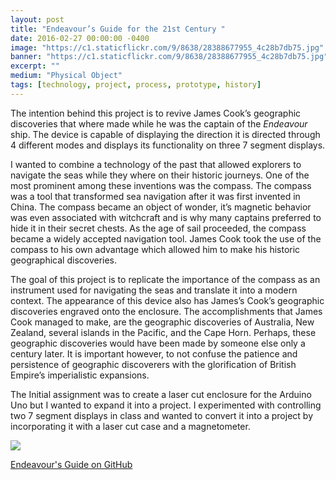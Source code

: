 ```yaml
---
layout: post
title: "Endeavour’s Guide for the 21st Century "
date: 2016-02-27 00:00:00 -0400
image: "https://c1.staticflickr.com/9/8638/28388677955_4c28b7db75.jpg"
banner: "https://c1.staticflickr.com/9/8638/28388677955_4c28b7db75.jpg"
excerpt: ""
medium: "Physical Object"
tags: [technology, project, process, prototype, history]
---
```


The intention behind this project is to revive James Cook’s geographic discoveries that where made while he was the captain of the _Endeavour_ ship. The device is capable of displaying the direction it is directed through 4 different modes and displays its functionality on three 7 segment displays.

I wanted to combine a technology of the past that allowed explorers to navigate the seas while they where on their historic journeys. One of the most prominent among these inventions was the compass. The compass was a tool that transformed sea navigation after it was first invented in China. The compass became an object of wonder, it’s magnetic behavior was even associated with witchcraft and is why many captains preferred to hide it in their secret chests. As the age of sail proceeded, the compass became a widely accepted navigation tool. James Cook took the use of the compass to his own advantage which allowed him to make his historic geographical discoveries.

The goal of this project is to replicate the importance of the compass as an instrument used for navigating the seas and translate it into a modern context. The appearance of this device also has James’s Cook’s geographic discoveries engraved onto the enclosure. The accomplishments that James Cook managed to make, are the geographic discoveries of Australia, New Zealand, several islands in the Pacific, and the Cape Horn. Perhaps, these geographic discoveries would have been made by someone else only a century later. It is important however, to not confuse the patience and persistence of geographic discoverers with the glorification of British Empire’s imperialistic expansions.

The Initial assignment was to create a laser cut enclosure for the Arduino Uno but I wanted to expand it into a project. I experimented with controlling two 7 segment displays in class and wanted to convert it into a project by incorporating it with a laser cut case and a magnetometer.

![](https://www.youtube.com/watch?v=tzNWS7Lbi3c)

[Endeavour's Guide on GitHub](https://github.com/mbrav/archive/tree/main/EndeavoursGuide)
